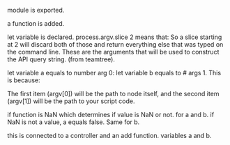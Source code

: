module is exported. 

a function is added.

let variable is declared. process.argv.slice 2 means that:
So a slice starting at 2 will discard both of those and 
return everything else that was typed on the command line. 
These are the arguments that will be used to construct the API query string.
(from teamtree). 

let variable a equals to number arg 0: let variable b equals to # args 1.
This is because:

The first item (argv[0]) will be the path to node itself, 
and the second item (argv[1]) will be the path to your script code.

if function is NaN which determines if value is NaN or not. 
for a and b. if NaN is not a value, a equals false. Same for b. 

this is connected to a controller and an add function. variables a and b. 
